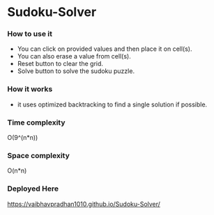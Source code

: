# Sudoku-Solver 

### How to use it
* You can click on provided values and then place it on cell(s).
* You can also erase a value from cell(s).
* Reset button to clear the grid.
* Solve button to solve the sudoku puzzle.

### How it works
* it uses optimized backtracking to find a single solution if possible.

### Time complexity
O(9^(n*n))

### Space complexity
O(n*n)

### Deployed Here
https://vaibhavpradhan1010.github.io/Sudoku-Solver/
